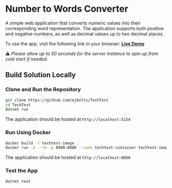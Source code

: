 # Number to Words Converter

A simple web application that converts numeric values into their corresponding word representation. The application supports both positive and negative numbers, as well as decimal values up to two decimal places. 

To use the app, visit the following link in your browser:
[**Live Demo**](https://techtest-2vrm.onrender.com/)

⚠️ *Please allow up to 50 seconds for the server instance to spin up from cold start if needed.*

## Build Solution Locally

### Clone and Run the Repository
```sh
git clone https://github.com/ejbolts/TechTest
cd TechTest
dotnet run
```
The application should be hosted at `http://localhost:5154` 

### Run Using Docker
```sh
docker build -t techtest-image .
docker run -d --rm -p 8080:8080 --name techtest-container techtest-image
```
The application should be hosted at `http://localhost:8080` 

### Test the App
```sh
dotnet test
```
